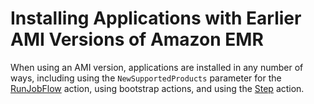 # Installing Applications with Earlier AMI Versions of Amazon EMR<a name="emr-3x-install-apps"></a>

When using an AMI version, applications are installed in any number of ways, including using the `NewSupportedProducts` parameter for the [RunJobFlow](http://docs.aws.amazon.com/ElasticMapReduce/latest/API/API_RunJobFlow.html) action, using bootstrap actions, and using the [Step](http://docs.aws.amazon.com/ElasticMapReduce/latest/API/API_Step.html) action\.